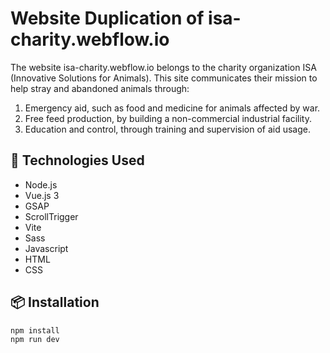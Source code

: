 # Website Duplication of isa-charity.webflow.io

The website isa-charity.webflow.io belongs to the charity organization ISA (Innovative Solutions for Animals). This site communicates their mission to help stray and abandoned animals through:

1. Emergency aid, such as food and medicine for animals affected by war.
2. Free feed production, by building a non-commercial industrial facility.
3. Education and control, through training and supervision of aid usage.

## 🧠 Technologies Used

- Node.js
- Vue.js 3
- GSAP
- ScrollTrigger
- Vite 
- Sass
- Javascript
- HTML
- CSS

## 📦 Installation

```bash
npm install
npm run dev